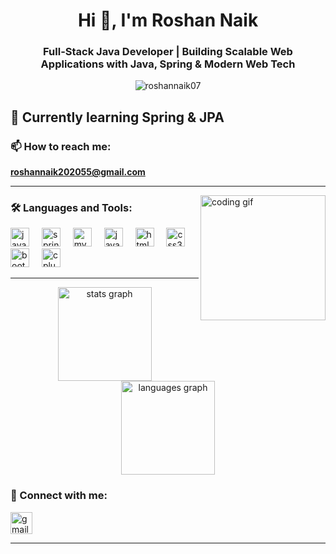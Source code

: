 <h1 align="center">Hi 👋, I'm Roshan Naik</h1>
<h3 align="center">Full-Stack Java Developer | Building Scalable Web Applications with Java, Spring & Modern Web Tech</h3>

<p align="center"> <img src="https://komarev.com/ghpvc/?username=roshannaik07&label=Profile%20views&color=0e75b6&style=flat" alt="roshannaik07" /> </p>

<h2 align="left">🌱 Currently learning Spring & JPA</h2>

### 📫 How to reach me:
**roshannaik202055@gmail.com**

---

<img align="right" height="200" src="https://www.pratishkhandelwal.in/static/media/logo.cf8b869a5a08ed1978ad.gif" alt="coding gif" />

### 🛠️ Languages and Tools:

<div align="left">
  <img src="https://cdn.jsdelivr.net/gh/devicons/devicon/icons/java/java-original.svg" height="30" alt="java" />
  <img width="12" />
  <img src="https://www.vectorlogo.zone/logos/springio/springio-icon.svg" height="30" alt="spring" />
  <img width="12" />
  <img src="https://cdn.jsdelivr.net/gh/devicons/devicon/icons/mysql/mysql-original.svg" height="30" alt="mysql" />
  <img width="12" />
  <img src="https://cdn.jsdelivr.net/gh/devicons/devicon/icons/javascript/javascript-original.svg" height="30" alt="javascript" />
  <img width="12" />
  <img src="https://cdn.jsdelivr.net/gh/devicons/devicon/icons/html5/html5-original.svg" height="30" alt="html5" />
  <img width="12" />
  <img src="https://cdn.jsdelivr.net/gh/devicons/devicon/icons/css3/css3-original.svg" height="30" alt="css3" />
  <img width="12" />
  <img src="https://cdn.jsdelivr.net/gh/devicons/devicon/icons/bootstrap/bootstrap-plain.svg" height="30" alt="bootstrap" />
  <img width="12" />
  <img src="https://cdn.jsdelivr.net/gh/devicons/devicon/icons/cplusplus/cplusplus-original.svg" height="30" alt="cplusplus" />
</div>

---
<div align="center">
  <img src="https://github-readme-stats.vercel.app/api?username=roshannaik07&hide_title=false&hide_rank=false&show_icons=true&include_all_commits=true&count_private=true&disable_animations=false&theme=dracula&locale=en&hide_border=false" height="150" alt="stats graph" />
  <img src="https://github-readme-stats.vercel.app/api/top-langs?username=roshannaik07&locale=en&hide_title=false&layout=compact&card_width=320&langs_count=5&theme=dracula&hide_border=false" height="150" alt="languages graph" />
</div>

### 🔗 Connect with me:

<p align="left">
  <a href="mailto:roshannaik202055@gmail.com">
    <img src="https://img.shields.io/static/v1?message=Gmail&logo=gmail&label=&color=D14836&logoColor=white&labelColor=&style=for-the-badge" height="35" alt="gmail" />
  </a>
  <a href="https://linkedin.com/in/Roshan-S-Naik" target="_blank"
    <img src="https://img.shields.io/static/v1?message=LinkedIn&logo=linkedin&label=&color=0077B5&logoColor=white&labelColor=&style=for-the-badge" height="35" alt="linkedin" />
  </a>
</p>

---

<br clear="both" />


